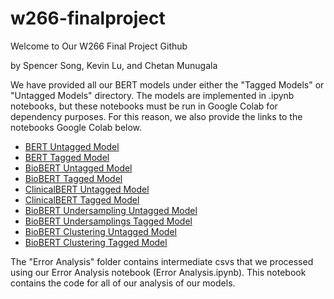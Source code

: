 # w266-finalproject

Welcome to Our W266 Final Project Github

by
Spencer Song, Kevin Lu, and Chetan Munugala

We have provided all our BERT models under either the "Tagged Models" or "Untagged Models" directory. The models are implemented in .ipynb notebooks, but these notebooks must be run in Google Colab for dependency purposes. For this reason, we also provide the links to the notebooks Google Colab below. 

* [BERT Untagged Model](https://colab.research.google.com/drive/1RSBjxmmrIyEJtPQg1Kejf0GzFyd3BCmj?usp=sharing)
* [BERT Tagged Model](https://colab.research.google.com/drive/14SCWfhd4Bwx6bk-HAAXvagE9RTQ1gLMf?usp=sharing)
* [BioBERT Untagged Model](https://colab.research.google.com/drive/15Zclj1R9ln6mHq2IMKoFQ_htSWzkWmeR?usp=sharing)
* [BioBERT Tagged Model](https://colab.research.google.com/drive/1mh9OU53UWJhd3TBNbJnN4aJuSqaEzsrL?usp=sharing)
* [ClinicalBERT Untagged Model](https://colab.research.google.com/drive/1yYPjZHO7xKgK0TsX-vDjPQ95aEBGN-3v?usp=sharing)
* [ClinicalBERT Tagged Model](https://colab.research.google.com/drive/1lPqaxthV-HnhnKUr1koAlf5oCbeut8uR?usp=sharing)
* [BioBERT Undersampling Untagged Model](https://colab.research.google.com/drive/1JRwa7l356-ha2nBtuD3tRKOlQs7RkCzC?usp=sharing)
* [BioBERT Undersamplings Tagged Model](https://colab.research.google.com/drive/1UlybUhjguSShMYvso8lcwxg4sEPKPL5s?usp=sharing)
* [BioBERT Clustering Untagged Model](https://colab.research.google.com/drive/1dZXPJL6YLnKrZVKzAFSQtOKWJeqzf1t6?usp=sharing)
* [BioBERT Clustering Tagged Model](https://colab.research.google.com/drive/1CKWQGGBaJvR0dcRa5nphvK9zs7onBEzd?usp=sharing)



The "Error Analysis" folder contains intermediate csvs that we processed using our Error Analysis notebook (Error Analysis.ipynb). This notebook contains the code for all of our analysis of our models. 
